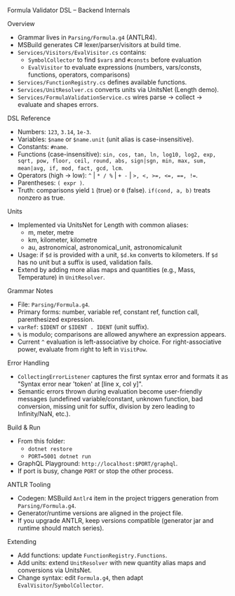 Formula Validator DSL – Backend Internals

Overview
- Grammar lives in `Parsing/Formula.g4` (ANTLR4).
- MSBuild generates C# lexer/parser/visitors at build time.
- `Services/Visitors/EvalVisitor.cs` contains:
  - `SymbolCollector` to find `$vars` and `#consts` before evaluation
  - `EvalVisitor` to evaluate expressions (numbers, vars/consts, functions, operators, comparisons)
- `Services/FunctionRegistry.cs` defines available functions.
- `Services/UnitResolver.cs` converts units via UnitsNet (Length demo).
- `Services/FormulaValidationService.cs` wires parse → collect → evaluate and shapes errors.

DSL Reference
- Numbers: `123`, `3.14`, `1e-3`.
- Variables: `$name` or `$name.unit` (unit alias is case-insensitive).
- Constants: `#name`.
- Functions (case-insensitive): `sin, cos, tan, ln, log10, log2, exp, sqrt, pow, floor, ceil, round, abs, sign|sgn, min, max, sum, mean|avg, if, mod, fact, gcd, lcm`.
- Operators (high → low): `^` | `* / %` | `+ -` | `>, <, >=, <=, ==, !=`.
- Parentheses: `( expr )`.
- Truth: comparisons yield `1` (true) or `0` (false). `if(cond, a, b)` treats nonzero as true.

Units
- Implemented via UnitsNet for Length with common aliases:
  - m, meter, metre
  - km, kilometer, kilometre
  - au, astronomical, astronomical_unit, astronomicalunit
- Usage: if `$d` is provided with a unit, `$d.km` converts to kilometers. If `$d` has no unit but a suffix is used, validation fails.
- Extend by adding more alias maps and quantities (e.g., Mass, Temperature) in `UnitResolver`.

Grammar Notes
- File: `Parsing/Formula.g4`.
- Primary forms: number, variable ref, constant ref, function call, parenthesized expression.
- `varRef`: `$IDENT` or `$IDENT . IDENT` (unit suffix).
- `%` is modulo; comparisons are allowed anywhere an expression appears.
- Current `^` evaluation is left-associative by choice. For right-associative power, evaluate from right to left in `VisitPow`.

Error Handling
- `CollectingErrorListener` captures the first syntax error and formats it as "Syntax error near 'token' at [line x, col y]".
- Semantic errors thrown during evaluation become user-friendly messages (undefined variable/constant, unknown function, bad conversion, missing unit for suffix, division by zero leading to Infinity/NaN, etc.).

Build & Run
- From this folder:
  - `dotnet restore`
  - `PORT=5001 dotnet run`
- GraphQL Playground: `http://localhost:$PORT/graphql`.
- If port is busy, change `PORT` or stop the other process.

ANTLR Tooling
- Codegen: MSBuild `Antlr4` item in the project triggers generation from `Parsing/Formula.g4`.
- Generator/runtime versions are aligned in the project file.
- If you upgrade ANTLR, keep versions compatible (generator jar and runtime should match series).

Extending
- Add functions: update `FunctionRegistry.Functions`.
- Add units: extend `UnitResolver` with new quantity alias maps and conversions via UnitsNet.
- Change syntax: edit `Formula.g4`, then adapt `EvalVisitor`/`SymbolCollector`.

